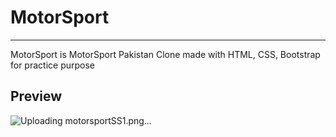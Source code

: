 # MotorSport

-----
MotorSport is MotorSport Pakistan Clone made with HTML, CSS, Bootstrap for practice purpose

## Preview
![Uploading motorsportSS1.png…]()
